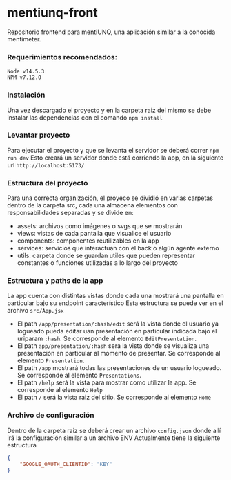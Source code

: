 # mentiunq-front
Repositorio frontend para mentiUNQ, una aplicación similar a la conocida mentimeter.

### Requerimientos recomendados:

    Node v14.5.3
    NPM v7.12.0

### Instalación

Una vez descargado el proyecto y en la carpeta raiz del mismo se debe instalar las dependencias con el comando
```npm install```


### Levantar proyecto

Para ejecutar el proyecto y que se levanta el servidor se deberá correr
```npm run dev```
Esto creará un servidor donde está corriendo la app, en la siguiente url ```http://localhost:5173/```

### Estructura del proyecto

Para una correcta organización, el proyeco se dividió en varias carpetas dentro de la carpeta src, cada una almacena elementos con responsabilidades separadas y se divide en:
- assets: archivos como imágenes o svgs que se mostrarán
- views: vistas de cada pantalla que visualice el usuario
- components: componentes reutilizables en la app
- services: servicios que interactuan con el back o algún agente externo
- utils: carpeta donde se guardan utiles que pueden representar constantes o funciones utilizadas a lo largo del proyecto

### Estructura y paths de la app

La app cuenta con distintas vistas donde cada una mostrará una pantalla en particular bajo su endpoint característico
Esta estructura se puede ver en el archivo ```src/App.jsx```
  - El path ```/app/presentation/:hash/edit``` será la vista donde el usuario ya logueado pueda editar uan presentación en particular indicada bajo el uriparam ```:hash```. Se corresponde al elemento ```EditPresentation```.
  - El path ```app/presentation/:hash``` sera la vista donde se visualiza una presentación en particular al momento de presentar. Se corresponde al elemento ```Presentation```.
  - El path ```/app``` mostrará todas las presentaciones de un usuario logueado. Se corresponde al elemento ```Presentations```.
  - El path ```/help``` será la vista para mostrar como utilizar la app. Se corresponde al elemento ```Help```
  - El path ```/``` será la vista raiz del sitio. Se corresponde al elemento ```Home```

### Archivo de configuración

Dentro de la carpeta raiz se deberá crear un archivo ```config.json``` donde allí irá la configuración similar a un archivo ENV 
Actualmente tiene la siguiente estructura
```json
{
    "GOOGLE_OAUTH_CLIENTID": "KEY"
}
```